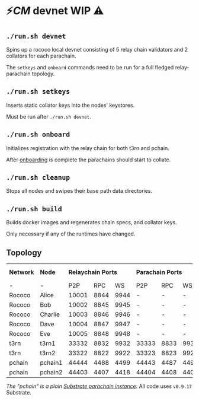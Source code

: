 # ⚡*CM* devnet WIP ⚠️

##  `./run.sh devnet`

Spins up a rococo local devnet consisting of 5 relay chain validators and 2 collators for each parachain.

The `setkeys` and `onboard` commands need to be run for a full fledged relay-parachain topology.

##  `./run.sh setkeys`

Inserts static collator keys into the nodes' keystores.

Must be run after `./run.sh devnet`.

## `./run.sh onboard`

Initializes registration with the relay chain for both t3rn and pchain.

After [onboarding](https://polkadot.js.org/apps/?rpc=ws%3A%2F%2F127.0.0.1%3A9944#/parachains) is complete the parachains should start to collate.

## `./run.sh cleanup`

Stops all nodes and swipes their base path data directories.

## `./run.sh build`

Builds docker images and regenerates chain specs, and collator keys.

Only necessary if any of the runtimes have changed.

## Topology

<table style="margin-bottom:0;">
  <tr>
    <td><b>Network</b></td>
    <td><b>Node</b></td>
    <td colspan="3"><b>Relaychain Ports</b></td>
    <td colspan="3"><b>Parachain Ports</b></td>
    <td><b>Parachain Id</b></td>
  </tr>
  <tr>
    <td>-</td>
    <td>-</td>
    <td>P2P</td>
    <td>RPC</td>
    <td>WS</td>
    <td>P2P</td>
    <td>RPC</td>
    <td>WS</td>
    <td>-</td>
  </tr>
  <tr>
    <td>Rococo</td>
    <td>Alice</td>
    <td>10001</td>
    <td>8844</td>
    <td>9944</td>
    <td>-</td>
    <td>-</td>
    <td>-</td>
    <td>-</td>
  </tr>
  <tr>
    <td>Rococo</td>
    <td>Bob</td>
    <td>10002</td>
    <td>8845</td>
    <td>9945</td>
    <td>-</td>
    <td>-</td>
    <td>-</td>
    <td>-</td>
  </tr>
  <tr>
    <td>Rococo</td>
    <td>Charlie</td>
    <td>10003</td>
    <td>8846</td>
    <td>9946</td>
    <td>-</td>
    <td>-</td>
    <td>-</td>
    <td>-</td>
  </tr>
  <tr>
    <td>Rococo</td>
    <td>Dave</td>
    <td>10004</td>
    <td>8847</td>
    <td>9947</td>
    <td>-</td>
    <td>-</td>
    <td>-</td>
    <td>-</td>
  </tr>
  <tr>
    <td>Rococo</td>
    <td>Eve</td>
    <td>10005</td>
    <td>8848</td>
    <td>9948</td>
    <td>-</td>
    <td>-</td>
    <td>-</td>
    <td>-</td>
  </tr>
  <tr>
    <td>t3rn</td>
    <td>t3rn1</td>
    <td>33332</td>
    <td>8832</td>
    <td>9932</td>
    <td>33333</td>
    <td>8833</td>
    <td>9933</td>
    <td>3333</td>
  </tr>
  <tr>
    <td>t3rn</td>
    <td>t3rn2</td>
    <td>33322</td>
    <td>8822</td>
    <td>9922</td>
    <td>33323</td>
    <td>8823</td>
    <td>9923</td>
    <td>3333</td>
  </tr>
  <tr>
    <td>pchain</td>
    <td>pchain1</td>
    <td>44444</td>
    <td>4488</td>
    <td>4499</td>
    <td>44443</td>
    <td>4487</td>
    <td>4498</td>
    <td>3334</td>
  </tr>
  <tr>
    <td>pchain</td>
    <td>pchain2</td>
    <td>44403</td>
    <td>4407</td>
    <td>4418</td>
    <td>44404</td>
    <td>4408</td>
    <td>4409</td>
    <td>3334</td>
  </tr>
</table>

*The "pchain" is a plain [Substrate parachain instance](https://github.com/substrate-developer-hub/substrate-parachain-template)*. All code uses `v0.9.17` Substrate.
